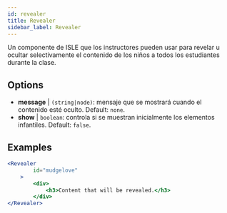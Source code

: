 ```yaml
---
id: revealer 
title: Revealer
sidebar_label: Revealer
---
```


Un componente de ISLE que los instructores pueden usar para revelar u ocultar selectivamente el contenido de los niños a todos los estudiantes durante la clase.

## Options

* __message__ | `(string|node)`: mensaje que se mostrará cuando el contenido esté oculto. Default: `none`.
* __show__ | `boolean`: controla si se muestran inicialmente los elementos infantiles. Default: `false`.


## Examples

```jsx live
<Revealer
        id="mudgelove"
    >
        <div>
            <h3>Content that will be revealed.</h3>
        </div>
</Revealer>
``` 

